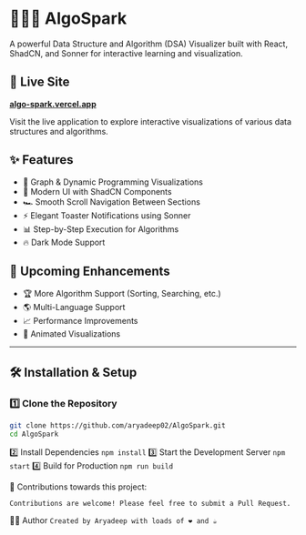 # 🧑🏻‍💻 AlgoSpark  

A powerful Data Structure and Algorithm (DSA) Visualizer built with React, ShadCN, and Sonner for interactive learning and visualization. 

## 🚀 Live Site

**[algo-spark.vercel.app](https://algo-spark.vercel.app)**

Visit the live application to explore interactive visualizations of various data structures and algorithms.

## ✨ Features  

- 📌 Graph & Dynamic Programming Visualizations  
- 🎨 Modern UI with ShadCN Components  
- 🏎 Smooth Scroll Navigation Between Sections  
- ⚡ Elegant Toaster Notifications using Sonner  
- 📊 Step-by-Step Execution for Algorithms  
- 🔥 Dark Mode Support  

## 🚀 Upcoming Enhancements  

- 🏆 More Algorithm Support (Sorting, Searching, etc.)  
- 🌎 Multi-Language Support  
- 📈 Performance Improvements  
- 🎥 Animated Visualizations  

---

## 🛠️ Installation & Setup  

### 1️⃣ Clone the Repository
```sh
git clone https://github.com/aryadeep02/AlgoSpark.git
cd AlgoSpark
```
2️⃣ Install Dependencies
```npm install```
3️⃣ Start the Development Server
```npm start```
4️⃣ Build for Production
```npm run build```

🤝 Contributions towards this project:

```Contributions are welcome! Please feel free to submit a Pull Request.```

👨‍💻 Author
```Created by Aryadeep with loads of ❤️ and ☕️```


